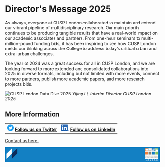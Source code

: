 # Director's Message 2025

As always, everyone at CUSP London collaborated to maintain and extend our vibrant pipeline of multidisciplinary research. Our main priority continues to be producing tangible results that have a real-world impact on our academic associates and partners. From one-hour seminars to multi-million-pound funding bids, it has been inspiring to see how CUSP London melds our thinking across the College to address today’s critical urban and extra-urban challenges.

The year of 2024 was a great success for all in CUSP London, and we are looking forward to more extended and consolidated collaborations into 2025 in diverse formats, including but not limited with more events, connect to more partners, publish more academic papers, and more research projects bids. 
<!-- ![image](https://github.com/user-attachments/assets/26258ea4-fab3-4bd2-a5a7-9f7dc490e304) -->

![CUSP London Data Dive 2025](./assets/YL.jpg)
*Yijing Li, Interim Director CUSP London 2025* 

## More Information

<table border="0" cellspacing="0" cellpadding="0">
  <tr>
    <th>
<a href="https://twitter.com/cusplondon?lang=en"><img src="./assets/Twitterblue.svg" alt="Twitter" style="width:21px;height:21px;"></a>
<a href="https://twitter.com/cusplondon?lang=en">Follow us on Twitter</a>
    </th>
        <th>
<a href="https://www.linkedin.com/company/centre-for-urban-science-and-progress-london-cusp-london-king-s-college-london/"><img src="./assets/LI-In-Bug.png" alt="Linked In" style="height:21px;"></a>
<a href="https://www.linkedin.com/company/centre-for-urban-science-and-progress-london-cusp-london-king-s-college-london/)">Follow us on LinkedIn</a>
       </th>
   </tr>
</table>

[Contact us here.](./YouCanJoinUs.md)

![CUSP London Logo](./assets/CUSPbanner_thin_03.png)
